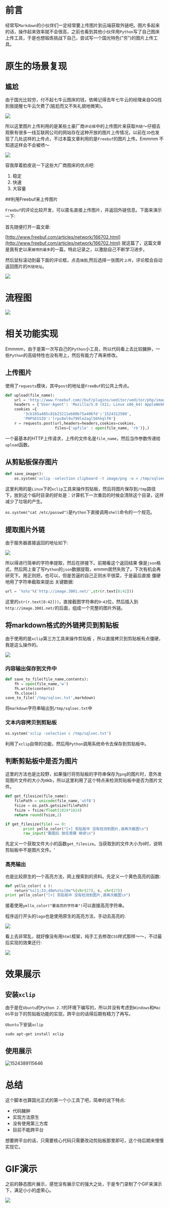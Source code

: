 # 前言

经常写`Markdown`的小伙伴们一定经常要上传图片到云端获取外链吧。图片多起来的话，操作起来效率就不会很高，之前也看到其他小伙伴用`Python`写了自己图床上传工具，于是也想锻炼挑战下自己，尝试写一个国光特色("穷")的图片上传工具。

# 原生的场景复现

## 尴尬

由于国光比较穷，付不起七牛云图床的钱，依稀记得去年七牛云的经理亲自QQ找到我提醒七牛云欠费了(尴尬而又不失礼貌地微笑)。 

![](http://image.3001.net/images/20180421/15243126403368.jpg)  

所以这里图片上传利用的是某些土豪厂商`评论框`中的上传图片来获取`外链`～仔细去观察有很多一线互联网公司的网站存在这种开放的图片上传情况，以前在`JD`也发现了几处这样的上传点，不过本篇文章利用的是`Freebuf`的图片上传。Emmmm 不知道这样会不会被喷～  

![](http://image.3001.net/images/20180420/15241936499410.jpg)      

容我厚着脸皮说一下这些大厂商图床的优点吧:

1. 稳定
2. 快速
3. 大容量



##利用Freebuf来上传图片 

`Freebuf`的评论比较开发，可以匿名直接上传图片，并返回外链信息。下面来演示一下:

首先随便打开一篇文章:  

[http://www.freebuf.com/articles/network/166702.html](http://www.freebuf.com/articles/network/166702.html) 就这篇了，这篇文章是我有史以来`被喷的最多`的一篇，特此记录之，以激励自己不断学习进步。  

然后鼠标滚动到最下面的评论框，点击`插图`,然后选择一张图片`上传`，评论框会自动返回图片的`外链地址`。  

![](http://image.3001.net/images/20180421/15243143503982.gif)    

# 流程图

![](http://image.3001.net/images/20180422/1524358143155.png) 



# 相关功能实现

Emmmm，由于是第一次写自己的`Python`小工具，所以代码看上去比较臃肿，一些`Python`的高级特性也没有用上，然后有能力了再来修改。

## 上传图片

使用了`requests`模块，其中`post`的地址是`FreeBuf`的公共上传点。

```python
def upload(file_name):
    url = 'http://www.freebuf.com//buf/plugins/ueditor/ueditor/php/imageUp.php&post_id='
	headers = {'User-Agent': 'Mozilla/5.0 (X11; Linux x86_64) AppleWebKit/537.36 (KHTML, like Gecko) Chrome/65.0.3325.181 Safari/537.36'}
	cookies ={
        '3cb185a485c81b23211eb80b75a406fd':'1524312580',
        'PHPSESSID':'lrps8el9u799le2agl56hhqlf0'}
	r = requests.post(url,headers=headers,cookies=cookies,
                      files={'upfile' : open(file_name, 'rb')},)
```

一个最基本的HTTP上传请求，上传的文件名是`file_name`，然后当作参数传递给`upload`函数。

## 从剪贴板保存图片

```python
def save_image():
    os.system('xclip -selection clipboard -t image/png -o > /tmp/sqlsec.png')
```

这里利用的是`Linux`下的`xclip`工具来操作剪贴板，然后将图片保存到`/tmp`路径下，放到这个临时目录的好处是：计算机下一次重启的时候会清除这个目录，这样减少了垃圾的产生。

`os.system("cat /etc/passwd")`是`Python`下直接调用`shell`命令的一个规范。

## 提取图片外链

由于服务器直接返回的地址如下:  

![](http://image.3001.net/images/20180422/15243872764044.png)  

所以得进行简单的字符串提取，然后在拼接下。前期看这个返回结果 像是`json`格式，然后网上查了写`Python`的`json`数据提取，emmm居然失败了，下次有机会再研究下。用正则把，也可以，但是苦逼的自己正则水平很菜，于是最后直接 僵硬地用了字符串截取来提出 关键数据: 

```python
url = '%s%s'%('http://image.3001.net/',str(r.text[8:42]))
```

这里的`str(r.text[8:42]))`，直接截图字符串的`9`-`43`位，然后插入到`http://image.3001.net/`的后面，组成一个完整的图片外链。

## 将markdown格式的外链拷贝到剪贴板

由于使用的是`xclip`第三方工具来操作剪贴板 ，所以直接拷贝到剪贴板有点僵硬，我是这么操作的。  

![](http://image.3001.net/images/20180422/15243881113226.png)  

### 内容输出保存到文件中

```python
def save_to_file(file_name,contents):
    fh = open(file_name,'w')
    fh.write(contents)
    fh.close()
save_to_file('/tmp/sqlsec.txt',markdown)
```

将`markdown`字符串输出到`/tmp/sqlsec.txt`中

### 文本内容拷贝到剪贴板

```python
os.system('xclip -selection c /tmp/sqlsec.txt')
```

利用了`xclip`自带的功能，然后用`Python`调用系统命令去保存到剪贴板中。



## 判断剪贴板中是否为图片

这里的方法也是比较野，如果强行将剪贴板的字符串保存为`png`的图片时，意外发现图片文件的大小为`0`kb，所以这里利用了这个特点来检测剪贴板中是否为图片文件。

```python
def get_filesize(file_name):
    filePath = unicode(file_name,'utf8')
    fsize = os.path.getsize(filePath)
    fsize = fsize/float(1024*1024)
    return round(fsize,2)

if get_filesize(file) == 0:
        print yello_color("[+] 剪贴板中 没有检测到图片,请再次截图\n")
        raw_input("截图后 按任意键 继续\n")
```

先定义一个获取文件大小的函数`get_filesize`。当获取到的文件大小为`0`时，说明剪贴板中不是图片文件。‘

### 高亮输出

也是比较原生的一个高亮方法，网上搜索到的资料。先定义一个黄色高亮的函数:

```python
def yello_color( s ):
    return"%s[1;33;40m%s%s[0m"%(chr(27), s, chr(27))
print yello_color("[+] 剪贴板中 没有检测到图片,请再次截图\n")
```

接着使用`yello_color("要高亮的字符串")`可以直接高亮字符串。  

程序运行开头的`logo`也是使用原生的高亮方法，手动去高亮的:  

![](http://image.3001.net/images/20180422/15243887853150.png)  

看上去非常乱，就好像没有用`html`框架，纯手工去修改`CSS`样式那样～～，不过最后实现的效果还行:   

![](http://image.3001.net/images/20180422/15243888509368.png)  



# 效果展示

## 安装`xclip`

由于是在`Ubuntu`的`Python 2.7`的环境下编写的，所以并没有考虑到`Windows`和`Mac OS`平台下的剪贴板功能的实现，跨平台的话得后期有精力了再写。

`Ubuntu`下安装`xclip`  

```shell
sudo apt-get install xclip
```

## 使用展示

![1524389115646](/tmp/1524389115646.png)  



# 总结

这个脚本也算国光正式的第一个小工具了吧，简单的说下特点:

- 代码臃肿
- 实现方法原生
- 没有使用第三方库
- 目前不能跨平台

想要跨平台的话，只需要核心代码只需要改动剪贴板那里即可，这个待后期来慢慢实现它。

# GIF演示

之前的静态图片展示，感觉没有展示它的强大之处，于是专门录制了个GIF来演示下，满足小小的虚荣心。  

![](http://image.3001.net/images/20180422/15243899645059.gif)  